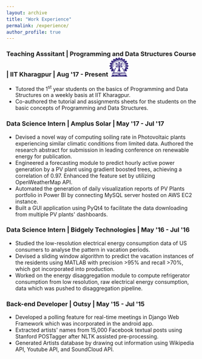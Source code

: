 ```yaml
---
layout: archive
title: "Work Experience"
permalink: /experience/
author_profile: true
---
```


### Teaching Asssitant | Programming and Data Structures Course | IIT Kharagpur | Aug '17 - Present                    <img src='/images/kgp.png'  width="50" height="50">  
* Tutored the 1<sup>st</sup> year students on the basics of Programming and Data Structures on a weekly basis at IIT Kharagpur.
* Co-authored the tutorial and assignments sheets for the students on the basic concepts of Programming and Data Structures.

### Data Science Intern | Amplus Solar | May '17 - Jul '17
* Devised a novel way of computing soiling rate in Photovoltaic plants experiencing similar climatic conditions from limited
data. Authored the research abstract for submission in leading conference on renewable energy for publication.
* Engineered a forecasting module to predict hourly active power generation by a PV plant using gradient boosted trees,
achieving a correlation of 0.97. Enhanced the feature set by utilizing OpenWeatherMap API.
* Automated the generation of daily visualization reports of PV Plants portfolio in Power BI by connecting MySQL server
hosted on AWS EC2 instance.
* Built a GUI application using PyQt4 to facilitate the data downloading from multiple PV plants' dashboards.

### Data Science Intern | Bidgely Technologies | May '16 - Jul '16
* Studied the low-resolution electrical energy consumption data of US consumers to analyse the pattern in vacation periods.
* Devised a sliding window algorithm to predict the vacation instances of the residents using MATLAB with precision >95%
and recall >70%, which got incorporated into production.
* Worked on the energy disaggregation module to compute refrigerator consumption from low resolution, raw electrical
energy consumption, data which was pushed to disaggregation pipeline.


### Back-end Developer | Outsy | May '15 - Jul '15
* Developed a polling feature for real-time meetings in Django Web Framework which was incorporated in the android app.
* Extracted artists' names from 15,000 Facebook textual posts using Stanford POSTagger after NLTK assisted pre-processing.
* Generated Artists database by drawing out information using Wikipedia API, Youtube API, and SoundCloud API.